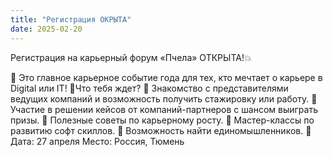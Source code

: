```yaml
---
title: "Регистрация ОКРЫТА"
date: 2025-02-20
---
```

Регистрация на карьерный форум «Пчела» ОТКРЫТА!💥

🐝 Это главное карьерное событие года для тех, кто мечтает о карьере в Digital или IT!
🔹Что тебя ждет?
🔸 Знакомство с представителями ведущих компаний и возможность получить стажировку или работу.
🔸 Участие в решении кейсов от компаний-партнеров с шансом выиграть призы.
🔸 Полезные советы по карьерному росту.
🔸 Мастер-классы по развитию софт скиллов.
🔸 Возможность найти единомышленников.
📅 Дата: 27 апреля
Место: Россия, Тюмень
